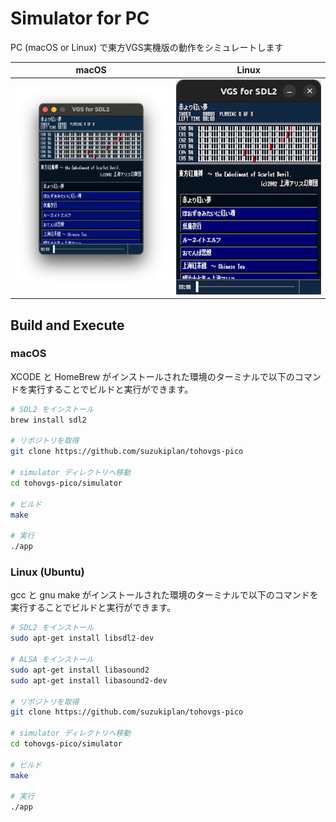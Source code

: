 # Simulator for PC

PC (macOS or Linux) で東方VGS実機版の動作をシミュレートします

|macOS|Linux|
|:-:|:-:|
|![macos.png](macos.png)|![linux.png](./linux.png)|

## Build and Execute

### macOS

XCODE と HomeBrew がインストールされた環境のターミナルで以下のコマンドを実行することでビルドと実行ができます。

```bash
# SDL2 をインストール
brew install sdl2

# リポジトリを取得
git clone https://github.com/suzukiplan/tohovgs-pico

# simulator ディレクトリへ移動
cd tohovgs-pico/simulator

# ビルド
make

# 実行
./app
```

### Linux (Ubuntu)

gcc と gnu make がインストールされた環境のターミナルで以下のコマンドを実行することでビルドと実行ができます。

```bash
# SDL2 をインストール
sudo apt-get install libsdl2-dev

# ALSA をインストール
sudo apt-get install libasound2
sudo apt-get install libasound2-dev

# リポジトリを取得
git clone https://github.com/suzukiplan/tohovgs-pico

# simulator ディレクトリへ移動
cd tohovgs-pico/simulator

# ビルド
make

# 実行
./app
```
